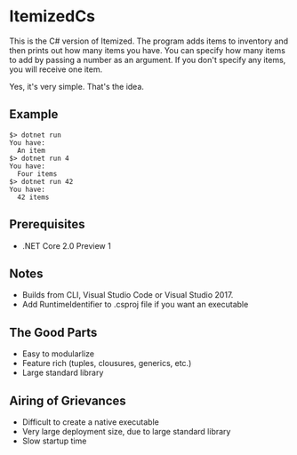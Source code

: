 # ItemizedCs

This is the C# version of Itemized. The program adds items to inventory and then prints out how many items you have. You can specify how many items to add by passing a number as an argument. If you don't specify any items, you will receive one item. 

Yes, it's very simple. That's the idea.

## Example

```
$> dotnet run 
You have:
  An item
$> dotnet run 4
You have:
  Four items
$> dotnet run 42
You have: 
  42 items
```

## Prerequisites
- .NET Core 2.0 Preview 1

## Notes

- Builds from CLI, Visual Studio Code or Visual Studio 2017.
- Add RuntimeIdentifier to .csproj file if you want an executable

## The Good Parts
- Easy to modularlize
- Feature rich (tuples, clousures, generics, etc.)
- Large standard library

## Airing of Grievances
- Difficult to create a native executable
- Very large deployment size, due to large standard library
- Slow startup time
